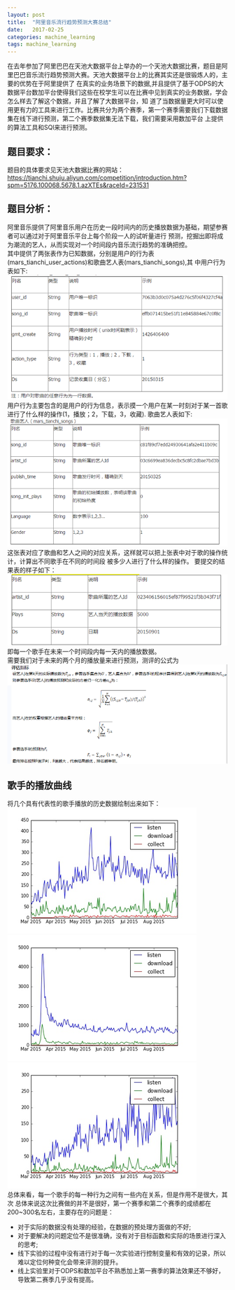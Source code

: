 ```yaml
---
layout: post
title:  "阿里音乐流行趋势预测大赛总结"
date:   2017-02-25
categories: machine_learning  
tags: machine_learning
---
```

在去年参加了阿里巴巴在天池大数据平台上举办的一个天池大数据比赛，题目是阿里巴巴音乐流行趋势预测大赛。天池大数据平台上的比赛其实还是很锻炼人的，主要的优势在于阿里提供了
在真实的业务场景下的数据,并且提供了基于ODPS的大数据平台数加平台使得我们这些在校学生可以在比赛中见到真实的业务数据，学会怎么样去了解这个数据，并且了解了大数据平台，知
道了当数据量更大时可以使用更有力的工具来进行工作。比赛共分为两个赛季，第一个赛季需要我们下载数据集在线下进行预测，第二个赛季数据集无法下载，我们需要采用数加平台
上提供的算法工具和SQl来进行预测。<br>
## 题目要求：
题目的具体要求见天池大数据比赛的网站：
<https://tianchi.shuju.aliyun.com/competition/introduction.htm?spm=5176.100068.5678.1.azXTEs&raceId=231531>
## 题目分析：
阿里音乐提供了阿里音乐用户在历史一段时间内的历史播放数据为基础，期望参赛者可以通过对于阿里音乐平台上每个阶段一人的试听量进行
预测，挖掘出即将成为潮流的艺人，从而实现对一个时间段内音乐流行趋势的准确把控。<br>
其中提供了两张表作为已知数据，分别是用户的行为表(mars_tianchi_user_actions)和歌曲艺人表(mars_tianchi_songs),其
中用户行为表如下:<br>
![mars_tianchi_user_actions](/assets/img/tianchi_music/mars_tianchi_user_actions.png)<br>
用户行为主要包含的是用户的行为信息，表示摸一个用户在某一时刻对于某一首歌进行了什么样的操作(1，播放；2，下载，3，收藏).
歌曲艺人表如下:<br>
![mars_tianchi_songs](/assets/img/tianchi_music/mars_tianchi_songs.png)<br>
这张表对应了歌曲和艺人之间的对应关系，这样就可以把上张表中对于歌的操作统计，计算出不同歌手在不同的时间段
被多少人进行了什么样的操作。
要提交的结果表的样子如下：<br>
![mars_tianchi_artist_plays_predict](/assets/img/tianchi_music/mars_tianchi_artist_plays_predict.png)<br>
即每一个歌手在未来一个时间段内每一天内的播放数据。<br>
需要我们对于未来的两个月的播放量来进行预测，测评的公式为<br>
![evaluation](/assets/img/tianchi_music/evaluation.png)<br>
## 歌手的播放曲线
将几个具有代表性的歌手播放的历史数据绘制出来如下：<br>
![singer1_history](/assets/img/tianchi_music/singer1_history.jpg)<br>
![singer2_history](/assets/img/tianchi_music/singer2_history.jpg)<br>
![singer3_history](/assets/img/tianchi_music/singer3_history.jpg)<br>
总体来看，每一个歌手的每一种行为之间有一些内在关系，但是作用不是很大，其次
总体来说这次比赛做的并不是很好，第一个赛季和第二个赛季的成绩都在200~300名左右，主要存在的问题是：
*   对于实际的数据没有处理的经验，在数据的预处理方面做的不好;
*   对于要解决的问题定位不是很准确，没有对于目标函数和实际的场景进行深入的思考;
*   线下实验的过程中没有进行对于每一次实验进行控制变量和有效的记录，所以难以定位何种变化会带来评测的提升。
*   线上实验里对于ODPS和数加平台不熟悉加上第一赛季的算法效果还不够好，导致第二赛季几乎没有提高。

